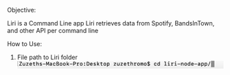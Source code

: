 Objective:

Liri is a Command Line app
Liri retrieves data from Spotify, BandsInTown, and other API per command line

How to Use:

1. File path to Liri folder 
![alt text](images/first.png)
